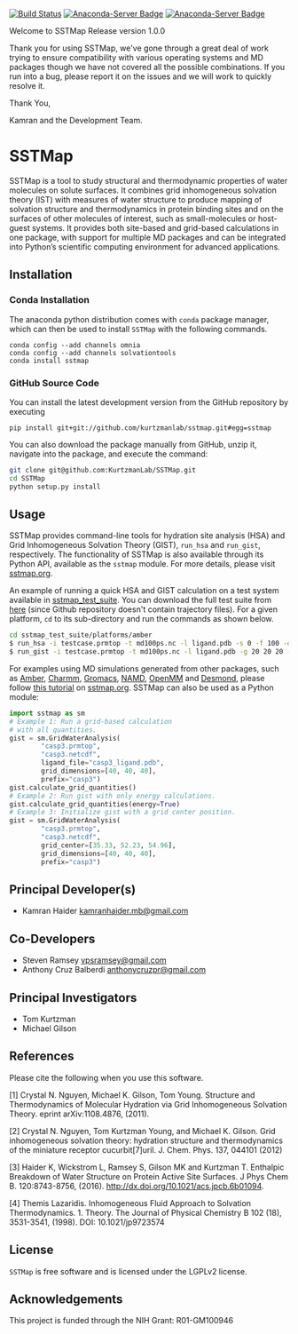 [![Build Status](https://travis-ci.org/KurtzmanLab/SSTMap.svg?branch=master)](https://travis-ci.org/KurtzmanLab/SSTMap)
[![Anaconda-Server Badge](https://anaconda.org/solvationtools/sstmap/badges/installer/conda.svg)](https://conda.anaconda.org/solvationtools)
[![Anaconda-Server Badge](https://anaconda.org/solvationtools/sstmap/badges/downloads.svg)](https://anaconda.org/solvationtools/sstmap)


Welcome to SSTMap Release version 1.0.0

Thank you for using SSTMap, we've gone through a great deal of work trying to ensure compatibility with various operating systems and MD packages though we have not covered all the possible combinations.  If you run into a bug, please report it on the issues and we will work to quickly resolve it.

Thank You,

Kamran and the Development Team.


SSTMap
======

SSTMap is a tool to study structural and thermodynamic properties of water molecules on solute surfaces. It combines grid inhomogeneous solvation theory (IST) with measures of water structure to produce mapping of solvation structure and thermodynamics in protein binding sites and on the surfaces of other molecules of interest, such as small-molecules or host-guest systems. It provides both site-based and grid-based calculations in one package, with support for multiple MD packages and can be integrated into Python’s scientific computing environment for advanced applications.

Installation
------------
### Conda Installation
The anaconda python distribution comes with `conda` package manager, which can then be used to install `SSTMap` with the following commands.

```
conda config --add channels omnia
conda config --add channels solvationtools
conda install sstmap
```

### GitHub Source Code
You can install the latest development version from the GitHub repository by executing

```
pip install git+git://github.com/kurtzmanlab/sstmap.git#egg=sstmap
```

You can also download the package manually from GitHub, unzip it, navigate into the package, and execute the command:

```bash
git clone git@github.com:KurtzmanLab/SSTMap.git
cd SSTMap
python setup.py install
```
Usage
-----

SSTMap provides command-line tools for hydration site analysis (HSA) and Grid Inhomogeneous Solvation Theory (GIST), `run_hsa` and `run_gist`, respectively. The functionality of SSTMap is also available through its Python API, available as the `sstmap` module. For more details, please visit [sstmap.org](sstmap.org).

An example of running a quick HSA and GIST calculation on a test system available in [sstmap_test_suite](https://github.com/KurtzmanLab/sstmap_test_suite). You can download the full test suite from [here](https://www.dropbox.com/sh/hrijgk8n5z12bgi/AABSigcBf9PN_7-Z26VCCPePa?dl=0) (since Github repository doesn't contain trajectory files). For a given platform, `cd` to its sub-directory and run the commands as shown below. 
```bash
cd sstmap_test_suite/platforms/amber
$ run_hsa -i testcase.prmtop -t md100ps.nc -l ligand.pdb -s 0 -f 100 -o testcase
$ run_gist -i testcase.prmtop -t md100ps.nc -l ligand.pdb -g 20 20 20 -s 0 -f 100 -o testcase
```
For examples using MD simulations generated from other packages, such as [Amber](http://ambermd.org/), [Charmm](https://www.charmm.org), [Gromacs](http://www.gromacs.org/), [NAMD](http://www.ks.uiuc.edu/Research/namd/), [OpenMM](http://openmm.org/) and [Desmond](https://www.deshawresearch.com/resources_desmond.html), please follow [this tutorial](http://sstmap.org/2017/05/03/simple-examples/) on [sstmap.org](sstmap.org). SSTMap can also be used as a Python module:

```python
import sstmap as sm
# Example 1: Run a grid-based calculation
# with all quantities.
gist = sm.GridWaterAnalysis(
        "casp3.prmtop", 
        "casp3.netcdf",
        ligand_file="casp3_ligand.pdb", 
        grid_dimensions=[40, 40, 40], 
        prefix="casp3")
gist.calculate_grid_quantities()
# Example 2: Run gist with only energy calculations.
gist.calculate_grid_quantities(energy=True)
# Example 3: Initialize gist with a grid center position.
gist = sm.GridWaterAnalysis(
        "casp3.prmtop", 
        "casp3.netcdf",
        grid_center=[35.33, 52.23, 54.96], 
        grid_dimensions=[40, 40, 40], 
        prefix="casp3")
```

Principal Developer(s)
---------------------
* Kamran Haider <kamranhaider.mb@gmail.com>

Co-Developers
-------------
* Steven Ramsey <vpsramsey@gmail.com>
* Anthony Cruz Balberdi <anthonycruzpr@gmail.com>

Principal Investigators
---------------------
* Tom Kurtzman
* Michael Gilson

References
----------
Please cite the following when you use this software.  

[1] Crystal N. Nguyen, Michael K. Gilson, Tom Young. Structure and Thermodynamics of Molecular Hydration via Grid Inhomogeneous Solvation Theory. eprint arXiv:1108.4876, (2011).

[2] Crystal N. Nguyen, Tom Kurtzman Young, and Michael K. Gilson. Grid inhomogeneous solvation theory: hydration structure and thermodynamics of the miniature receptor cucurbit[7]uril. J. Chem. Phys. 137, 044101 (2012)

[3] Haider K, Wickstrom L, Ramsey S, Gilson MK and Kurtzman T. Enthalpic Breakdown of Water Structure on Protein Active Site Surfaces. J Phys Chem B. 120:8743-8756, (2016). http://dx.doi.org/10.1021/acs.jpcb.6b01094.

[4] Themis Lazaridis. Inhomogeneous Fluid Approach to Solvation Thermodynamics. 1. Theory. The Journal of Physical Chemistry B 102 (18), 3531-3541, (1998). DOI: 10.1021/jp9723574


License
-------

`SSTMap` is free software and is licensed under the LGPLv2 license.


Acknowledgements
--------
This project is funded through the NIH Grant: R01-GM100946 

